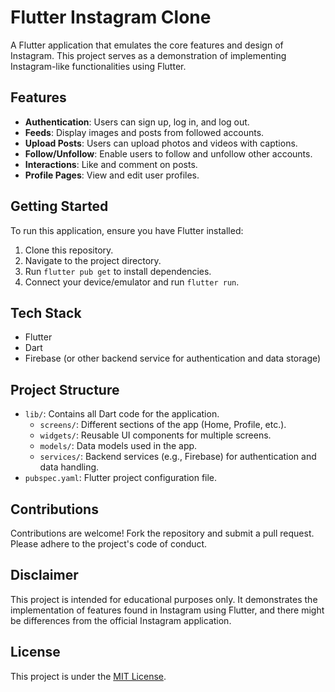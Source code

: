 # Flutter Instagram Clone

A Flutter application that emulates the core features and design of Instagram. This project serves as a demonstration of implementing Instagram-like functionalities using Flutter.

## Features

- **Authentication**: Users can sign up, log in, and log out.
- **Feeds**: Display images and posts from followed accounts.
- **Upload Posts**: Users can upload photos and videos with captions.
- **Follow/Unfollow**: Enable users to follow and unfollow other accounts.
- **Interactions**: Like and comment on posts.
- **Profile Pages**: View and edit user profiles.

## Getting Started

To run this application, ensure you have Flutter installed:

1. Clone this repository.
2. Navigate to the project directory.
3. Run `flutter pub get` to install dependencies.
4. Connect your device/emulator and run `flutter run`.

## Tech Stack

- Flutter
- Dart
- Firebase (or other backend service for authentication and data storage)

## Project Structure

- `lib/`: Contains all Dart code for the application.
  - `screens/`: Different sections of the app (Home, Profile, etc.).
  - `widgets/`: Reusable UI components for multiple screens.
  - `models/`: Data models used in the app.
  - `services/`: Backend services (e.g., Firebase) for authentication and data handling.
- `pubspec.yaml`: Flutter project configuration file.

## Contributions

Contributions are welcome! Fork the repository and submit a pull request. Please adhere to the project's code of conduct.

## Disclaimer

This project is intended for educational purposes only. It demonstrates the implementation of features found in Instagram using Flutter, and there might be differences from the official Instagram application.

## License

This project is under the [MIT License](https://opensource.org/licenses/MIT).
